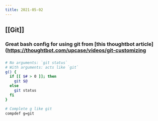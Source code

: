 ```yaml
---
title: 2021-05-02
---
```


## [[Git]]
### Great bash config for using git from [this thoughtbot article](https://thoughtbot.com/upcase/videos/git-customizing
###
```bash
# No arguments: `git status`
# With arguments: acts like `git`
g() {
  if [[ $# > 0 ]]; then
    git $@
  else
    git status
  fi
}

# Complete g like git
compdef g=git
```
###
